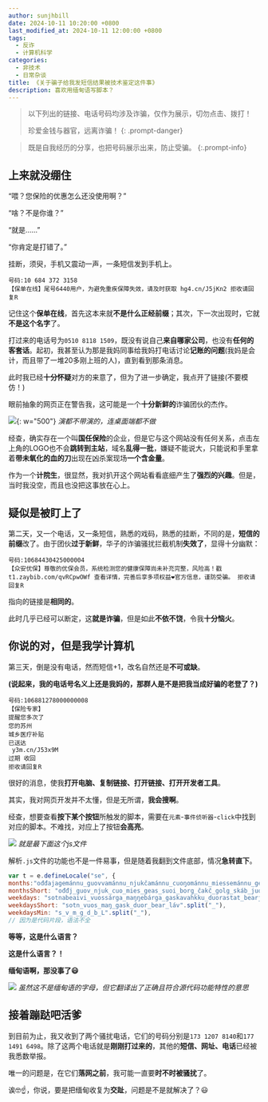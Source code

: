 ```yaml
---
author: sunjhbill
date: 2024-10-11 10:20:00 +0800
last_modified_at: 2024-10-11 12:00:00 +0800
tags:
  - 反诈
  - 计算机科学
categories:
  - 非技术
  - 日常杂谈
title: 《关于骗子给我发短信结果被技术鉴定这件事》
description: 喜欢用缅甸语写脚本？
---
```


> 以下列出的链接、电话号码均涉及诈骗，仅作为展示，切勿点击、拨打！
> 
> 珍爱金钱与器官，远离诈骗！
{: .prompt-danger}

> 既是自我经历的分享，也把号码展示出来，防止受骗。
{:.prompt-info}

## 上来就没绷住

“喂？您保险的优惠怎么还没使用啊？”

“啥？不是你谁？”

“就是……”

“你肯定是打错了。”

挂断，须臾，手机又震动一声，一条短信发到手机上。

```
号码:10 684 372 3158
【保单在线】尾号6440用户，为避免重疾保障失效，请及时获取 hg4.cn/J5jKn2 拒收请回复R
```

记住这个**保单在线**，首先这本来就**不是什么正经前缀**；其次，下一次出现时，它就**不是这个名字**了。

打过来的电话号为`0510 8118 1509`，既没有说自己**来自哪家公司**，也没有**任何的客套话**。起初，我甚至认为那是我妈同事给我妈打电话讨论**记账的问题**(我妈是会计，而且带了一堆20多刚上班的人)，直到看到那条消息。

此时我已经**十分怀疑**对方的来意了，但为了进一步确定，我点开了链接(不要模仿！)

眼前抽象的网页正在警告我，这可能是一个**十分新鲜的**诈骗团伙的杰作。

![](https://pic.imgdb.cn/item/670894a2d29ded1a8c5d4b27.png){: w="500"}
_演都不带演的，连桌面端都不做_

经查，确实存在一个叫**国任保险**的企业，但是它与这个网站没有任何关系，点击左上角的LOGO也不会**跳转到主站**，域名**乱得一批**，嫌疑不能说大，只能说和手里拿着**带未氧化的血的刀**出现在凶杀案现场**一个含金量**。

作为一个**计院生**，很显然，我对扒开这个网站看看底细产生了**强烈的兴趣**。但是，当时我没空，而且也没把这事放在心上。

## 疑似是被盯上了

第二天，又一个电话，又一条短信，熟悉的戏码，熟悉的挂断，不同的是，**短信的前缀**改了。由于团伙**过于新鲜**，华子的诈骗骚扰拦截机制**失效了**，显得十分幽默：

```
号码:10684430425000004
【众安优保】尊敬的优保会员，系统检测您的健康保障尚未补充完整，风险高！戳 t1.zaybib.com/qvRCpwOWf 查看详情，完善后享多项权益❤官方信息，谨防受骗。 拒收请回复R
```

指向的链接是**相同的**。

此时几乎已经可以断定，这**就是诈骗**，但是如此**不依不饶**，令我**十分恼火**。

## 你说的对，但是我学计算机

第三天，倒是没有电话，然而短信+1，改名自然还是**不可或缺**。

**(说起来，我的电话号名义上还是我妈的，那群人是不是把我当成好骗的老登了？)**

```
号码:106881278000000008
【保险专家】
提醒您多次了
您的苏州
城乡医疗补贴
已送达
 y3m.cn/J53x9M 
过期 收回
拒收请回复R
```

很好的消息，使我**打开电脑、复制链接、打开链接、打开开发者工具**。

其实，我对网页开发并不太懂，但是无所谓，**我会搜啊**。

经查，想要查看**按下某个按钮**所触发的脚本，需要在`元素`-`事件侦听器`-`click`中找到对应的脚本。不难找，对应上了按钮**会高亮**。

![](https://pic.imgdb.cn/item/67089a8fd29ded1a8c62d1c1.png)
_就是最下面这个js文件_

解析`.js`文件的功能也不是一件易事，但是随着我翻到文件底部，情况**急转直下**。

```js
var t = e.defineLocale("se", {
months:"ođđajagemánnu_guovvamánnu_njukčamánnu_cuoŋománnu_miessemánnu_geassemánnu_suoidnemánnu_borgemánnu_čakčamánnu_golggotmánnu_skábmamánnu_juovlamánnu".split("_"),
monthsShort: "ođđj_guov_njuk_cuo_mies_geas_suoi_borg_čakč_golg_skáb_juov".split("_"),
weekdays: "sotnabeaivi_vuossárga_maŋŋebárga_gaskavahkku_duorastat_bearjadat_lávvardat".split("_"),
weekdaysShort: "sotn_vuos_maŋ_gask_duor_bear_láv".split("_"),
weekdaysMin: "s_v_m_g_d_b_L".split("_"),
// 因为是代码片段，语法不全
```

**等等，这是什么语言？**

**这是什么语言？！**

**缅甸语啊，那没事了😃**

![](https://pic.imgdb.cn/item/67089ca8d29ded1a8c644769.png)
_虽然这不是缅甸语的字母，但它翻译出了正确且符合源代码功能特性的意思_

## 接着蹦跶吧活爹

到目前为止，我又收到了两个骚扰电话，它们的号码分别是`173 1207 8140`和`177 1491 6498`。除了这两个电话就是**刚刚打过来的**，其他的**短信、网址、电话**已经被我悉数举报。

唯一的问题是，在它们**落网之前**，我可能一直要**时不时被骚扰**了。

诶🤓☝️，你说，要是把缅甸收复为**交趾**，问题是不是就解决了？😃
